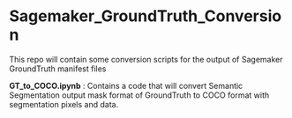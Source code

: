 # Sagemaker_GroundTruth_Conversion
This repo will contain some conversion scripts for the output of Sagemaker GroundTruth manifest files

**GT_to_COCO.ipynb** : Contains a code that will convert Semantic Segmentation output mask format of GroundTruth to COCO format with segmentation pixels and data.
